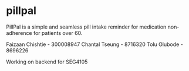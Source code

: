 # pillpal
PillPal is a simple and seamless pill intake reminder for medication non-adherence for patients over 60.

Faizaan Chishtie - 300008947
Chantal Tseung - 8716320
Tolu Olubode - 8696226

Working on backend for SEG4105

